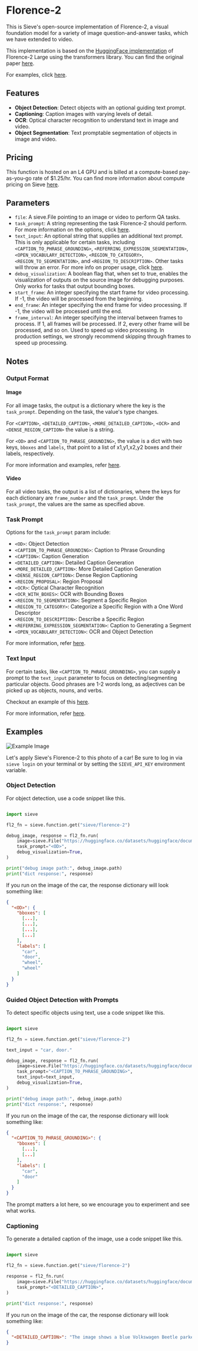 # Florence-2

This is Sieve's open-source implementation of Florence-2, a visual foundation model for a variety of image question-and-answer tasks, which we have extended to video.

This implementation is based on the [HuggingFace implementation](https://huggingface.co/microsoft/Florence-2-large) of Florence-2 Large using the transformers library. You can find the original paper [here](https://arxiv.org/pdf/2311.06242).

For examples, click [here](#examples).

## Features
- **Object Detection**: Detect objects with an optional guiding text prompt.
- **Captioning**: Caption images with varying levels of detail.
- **OCR**: Optical character recognition to understand text in image and video.
- **Object Segmentation**: Text promptable segmentation of objects in image and video.

## Pricing
This function is hosted on an L4 GPU and is billed at a compute-based pay-as-you-go rate of $1.25/hr. You can find more information about compute pricing on Sieve [here](https://www.sievedata.com/pricing).

## Parameters

- `file`: A sieve.File pointing to an image or video to perform QA tasks.
- `task_prompt`: A string representing the task Florence-2 should perform. For more information on the options, click [here](#task-prompt).
- `text_input`: An optional string that supplies an additional text prompt. This is only applicable for certain tasks, including `<CAPTION_TO_PHRASE_GROUNDING>`, `<REFERRING_EXPRESSION_SEGMENTATION>`, `<OPEN_VOCABULARY_DETECTION>`, `<REGION_TO_CATEGORY>`, `<REGION_TO_SEGMENTATION>`, and `<REGION_TO_DESCRIPTION>`. Other tasks will throw an error. For more info on proper usage, click [here](#text-input).
- `debug_visualization`: A boolean flag that, when set to true, enables the visualization of outputs on the source image for debugging purposes. Only works for tasks that output bounding boxes.
- `start_frame`: An integer specifying the start frame for video processing. If -1, the video will be processed from the beginning.
- `end_frame`: An integer specifying the end frame for video processing. If -1, the video will be processed until the end.
- `frame_interval`: An integer specifying the interval between frames to process. If 1, all frames will be processed. If 2, every other frame will be processed, and so on. Used to speed up video processing. In production settings, we strongly recommend skipping through frames to speed up processing.

## Notes

### Output Format

#### Image

For all image tasks, the output is a dictionary where the key is the `task_prompt`. Depending on the task, the value's type changes.

For `<CAPTION>`, `<DETAILED_CAPTION>`, `<MORE_DETAILED_CAPTION>`, `<OCR>` and `<DENSE_REGION_CAPTION>` the value is a string.

For `<OD>` and `<CAPTION_TO_PHRASE_GROUNDING>`, the value is a dict with two keys, `bboxes` and `labels`, that point to a list of x1,y1,x2,y2 boxes and their labels, respectively.

For more information and examples, refer [here](https://huggingface.co/microsoft/Florence-2-large/blob/main/sample_inference.ipynb).

#### Video

For all video tasks, the output is a list of dictionaries, where the keys for each dictionary are `frame_number` and the `task_prompt`. Under the `task_prompt`, the values are the same as specified above.

### Task Prompt

Options for the `task_prompt` param include:
- `<OD>`: Object Detection
- `<CAPTION_TO_PHRASE_GROUNDING>`: Caption to Phrase Grounding
- `<CAPTION>`: Caption Generation
- `<DETAILED_CAPTION>`: Detailed Caption Generation
- `<MORE_DETAILED_CAPTION>`: More Detailed Caption Generation
- `<DENSE_REGION_CAPTION>`: Dense Region Captioning
- `<REGION_PROPOSAL>`: Region Proposal
- `<OCR>`: Optical Character Recognition
- `<OCR_WITH_BOXES>`: OCR with Bounding Boxes
- `<REGION_TO_SEGMENTATION>`: Segment a Specific Region
- `<REGION_TO_CATEGORY>`: Categorize a Specific Region with a One Word Descriptor
- `<REGION_TO_DESCRIPTION>`: Describe a Specific Region
- `<REFERRING_EXPRESSION_SEGMENTATION>`: Caption to Generating a Segment
- `<OPEN_VOCABULARY_DETECTION>`: OCR and Object Detection

For more information, refer [here](https://huggingface.co/microsoft/Florence-2-large/blob/main/sample_inference.ipynb).

### Text Input

For certain tasks, like `<CAPTION_TO_PHRASE_GROUNDING>`, you can supply a prompt to the `text_input` parameter to focus on detecting/segmenting particular objects. Good phrases are 1-2 words long, as adjectives can be picked up as objects, nouns, and verbs.

Checkout an example of this [here](#guided-object-detection-with-prompts).

For more information, refer [here](https://huggingface.co/microsoft/Florence-2-large/blob/main/sample_inference.ipynb).

## Examples

![Example Image](https://huggingface.co/datasets/huggingface/documentation-images/resolve/main/transformers/tasks/car.jpg?download=true)

Let's apply Sieve's Florence-2 to this photo of a car! Be sure to log in via `sieve login` on your terminal or by setting the `SIEVE_API_KEY` environment variable.

### Object Detection

For object detection, use a code snippet like this. 

```python

import sieve

fl2_fn = sieve.function.get("sieve/florence-2")

debug_image, response = fl2_fn.run(
    image=sieve.File("https://huggingface.co/datasets/huggingface/documentation-images/resolve/main/transformers/tasks/car.jpg?download=true"),
    task_prompt="<OD>",
    debug_visualization=True,
)

print("debug image path:", debug_image.path)
print("dict response:", response)
```

If you run on the image of the car, the response dictionary will look something like:

```json
{
  "<OD>": {
    "bboxes": [
      [...],  
      [...],
      [...],
      [...]
    ],
    "labels": [
      "car",
      "door",
      "wheel",
      "wheel"
    ]
  }
}
```

### Guided Object Detection with Prompts

To detect specific objects using text, use a code snippet like this.

```python

import sieve

fl2_fn = sieve.function.get("sieve/florence-2")

text_input = "car, door."

debug_image, response = fl2_fn.run(
    image=sieve.File("https://huggingface.co/datasets/huggingface/documentation-images/resolve/main/transformers/tasks/car.jpg?download=true"),
    task_prompt="<CAPTION_TO_PHRASE_GROUNDING>",
    text_input=text_input,
    debug_visualization=True,
)

print("debug image path:", debug_image.path)
print("dict response:", response)
```

If you run on the image of the car, the response dictionary will look something like:

```json
{
  "<CAPTION_TO_PHRASE_GROUNDING>": {
    "bboxes": [
      [...],  
      [...]
    ],
    "labels": [
      "car",
      "door"
    ]
  }
}

```

The prompt matters a lot here, so we encourage you to experiment and see what works.

### Captioning

To generate a detailed caption of the image, use a code snippet like this.

```python

import sieve

fl2_fn = sieve.function.get("sieve/florence-2")

response = fl2_fn.run(
    image=sieve.File("https://huggingface.co/datasets/huggingface/documentation-images/resolve/main/transformers/tasks/car.jpg?download=true"),
    task_prompt="<DETAILED_CAPTION>",
)

print("dict response:", response)
```

If you run on the image of the car, the response dictionary will look something like:

```json
{
  "<DETAILED_CAPTION>": "The image shows a blue Volkswagen Beetle parked in front of a yellow building with two brown doors, surrounded by trees and a clear blue sky."
}
```

